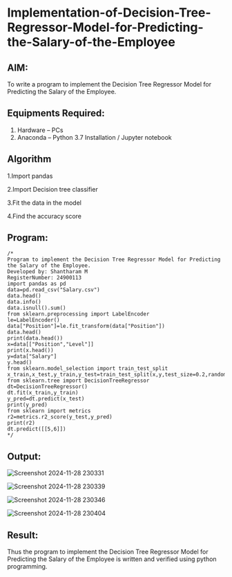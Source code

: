 # Implementation-of-Decision-Tree-Regressor-Model-for-Predicting-the-Salary-of-the-Employee

## AIM:
To write a program to implement the Decision Tree Regressor Model for Predicting the Salary of the Employee.

## Equipments Required:
1. Hardware – PCs
2. Anaconda – Python 3.7 Installation / Jupyter notebook

## Algorithm
1.Import pandas

2.Import Decision tree classifier

3.Fit the data in the model

4.Find the accuracy score
## Program:
```
/*
Program to implement the Decision Tree Regressor Model for Predicting the Salary of the Employee.
Developed by: Shantharam M
RegisterNumber: 24900113
import pandas as pd
data=pd.read_csv("Salary.csv")
data.head()
data.info()
data.isnull().sum()
from sklearn.preprocessing import LabelEncoder
le=LabelEncoder()
data["Position"]=le.fit_transform(data["Position"])
data.head()
print(data.head())
x=data[["Position","Level"]]
print(x.head())
y=data["Salary"]
y.head()
from sklearn.model_selection import train_test_split
x_train,x_test,y_train,y_test=train_test_split(x,y,test_size=0.2,random_state=2)
from sklearn.tree import DecisionTreeRegressor
dt=DecisionTreeRegressor()
dt.fit(x_train,y_train)
y_pred=dt.predict(x_test)
print(y_pred)
from sklearn import metrics
r2=metrics.r2_score(y_test,y_pred)
print(r2)
dt.predict([[5,6]])
*/
```

## Output:
![Screenshot 2024-11-28 230331](https://github.com/user-attachments/assets/f5856558-8f90-4e56-9d6c-e9380477de90)

![Screenshot 2024-11-28 230339](https://github.com/user-attachments/assets/2bf6c7ac-29ec-4dd4-adca-332c5f16cb60)

![Screenshot 2024-11-28 230346](https://github.com/user-attachments/assets/ab4d45e2-a389-40a1-93bd-3788e282605f)

![Screenshot 2024-11-28 230404](https://github.com/user-attachments/assets/66bdb428-582b-445d-a42b-9c77776ced89)



## Result:
Thus the program to implement the Decision Tree Regressor Model for Predicting the Salary of the Employee is written and verified using python programming.
